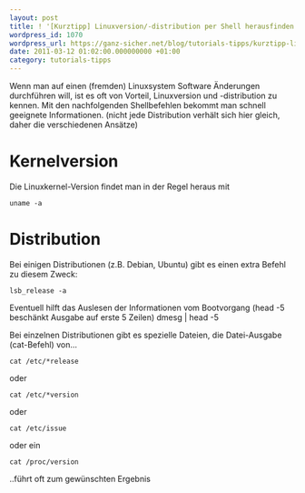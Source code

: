 ```yaml
---
layout: post
title: ! '[Kurztipp] Linuxversion/-distribution per Shell herausfinden'
wordpress_id: 1070
wordpress_url: https://ganz-sicher.net/blog/tutorials-tipps/kurztipp-linuxversion-distribution-per-shell-herausfinden/
date: 2011-03-12 01:02:00.000000000 +01:00
category: tutorials-tipps
---
```

Wenn man auf einen (fremden) Linuxsystem Software &Auml;nderungen durchf&uuml;hren will, ist es oft von Vorteil, Linuxversion und -distribution zu kennen. Mit den nachfolgenden Shellbefehlen bekommt man schnell geeignete Informationen. (nicht jede Distribution verh&auml;lt sich hier gleich, daher die verschiedenen Ans&auml;tze)
<!--more-->

Kernelversion
=============
Die Linuxkernel-Version findet man in der Regel heraus mit

	uname -a

Distribution
=============
Bei einigen Distributionen (z.B. Debian, Ubuntu) gibt es einen extra Befehl zu diesem Zweck:

	lsb_release -a

Eventuell hilft das Auslesen der Informationen vom Bootvorgang (head -5 besch&auml;nkt Ausgabe auf erste 5 Zeilen)
dmesg | head -5

Bei einzelnen Distributionen gibt es spezielle Dateien, die Datei-Ausgabe (cat-Befehl) von...
	
	cat /etc/*release

oder

	cat /etc/*version

oder

	cat /etc/issue

oder ein

	cat /proc/version

..f&uuml;hrt oft zum gew&uuml;nschten Ergebnis
